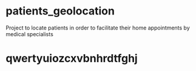 # patients_geolocation
Project to locate patients in order to facilitate their home appointments by medical specialists
# qwertyuiozcxvbnhrdtfghj
